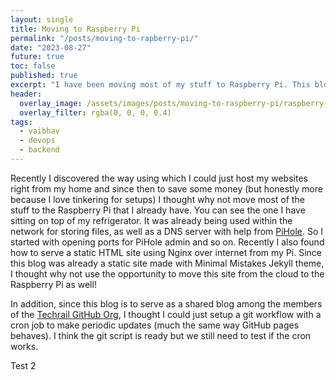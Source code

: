 ```yaml
---
layout: single
title: Moving to Raspberry Pi 
permalink: "/posts/moving-to-rapberry-pi/"
date: "2023-08-27"
future: true
toc: false
published: true 
excerpt: "I have been moving most of my stuff to Raspberry Pi. This blog was pending and it is now moved as well. Why, you ask?"
header:
  overlay_image: /assets/images/posts/moving-to-raspberry-pi/raspberry-pi-on-refrigerator.jpg
  overlay_filter: rgba(0, 0, 0, 0.4)
tags:
  - vaibhav
  - devops 
  - backend
---
```


Recently I discovered the way using which I could just host my websites right from my home and since then to save some money (but honestly more because I love tinkering for setups) I thought why not move most of the stuff to the Raspberry Pi that I already have. You can see the one I have sitting on top of my refrigerator. It was already being used within the network for storing files, as well as a DNS server with help from [PiHole](https://pi-hole.net/). So I started with opening ports for PiHole admin and so on. Recently I also found how to serve a static HTML site using Nginx over internet from my Pi. Since this blog was already a static site made with Minimal Mistakes Jekyll theme, I thought why not use the opportunity to move this site from the cloud to the Raspberry Pi as well!

In addition, since this blog is to serve as a shared blog among the members of the [Techrail GitHub Org](https://github.com/techrail), I thought I could just setup a git workflow with a cron job to make periodic updates (much the same way GitHub pages behaves). I think the git script is ready but we still need to test if the cron works. 

Test 2